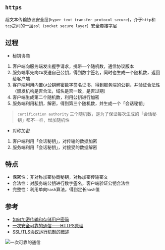 ## `https`
超文本传输协议安全层(`hyper text transfer protocol secure`)，介于`http`和`tcp`之间的一层`ssl`（`socket secure layer`）安全套接字层

## 过程
* 秘钥协商
1. 客户端向服务端发出握手请求，携带一个随机数，通信协议版本
2. 服务端事先向`CA`发送自己公钥，得到数字签名，同时也生成一个随机数，返回给客户端
3. 客户端利用内置`CA`公钥解密数字签名证书，得到服务端的公钥，并验证合法性（颁发机构是否合法，域名是否一致，是否过期）
4. 客户端生成第二个随机数，利用公钥进行加密
5. 服务端利用私钥，解密，得到第三个随机数，并生成一个「会话秘钥」

> `certification authority`
> 三个随机数，是为了保证每次生成的「会话秘钥」都不一样，增加随机性

* 对称加密
1. 客户端利用「会话秘钥」，对传输的数据加密
2. 服务端利用「会话秘钥」，对接受的数据解密

## 特点
* 保密性：非对称加密协商秘钥，对称加密传输密文
* 合法性：对服务端公钥进行数字签名，客户端验证公钥合法性
* 完整性：利用单向`hash`算法，得到定长`hash`值

## 参考
* [如何加密传输和存储用户密码](https://juejin.im/post/6844903604944371726)
* [一次安全可靠的通信——HTTPS原理](https://developers.weixin.qq.com/community/develop/article/doc/000046a5fdc7802a15f7508b556413)
* [SSL/TLS协议运行机制的概述](https://www.ruanyifeng.com/blog/2014/02/ssl_tls.html)

![一次可靠的通信](https://user-images.githubusercontent.com/29475098/172971666-9c840f8f-58b1-41ca-bf24-aaf9ed8cdec3.png)


